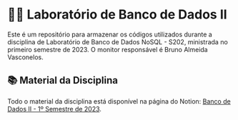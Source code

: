 # 👨‍🔬 Laboratório de Banco de Dados II

Este é um repositório para armazenar os códigos utilizados durante a disciplina de Laboratório de Banco de Dados NoSQL - S202, ministrada no primeiro semestre de 2023. O monitor responsável é Bruno Almeida Vasconelos.

## 📚 Material da Disciplina
Todo o material da disciplina está disponível na página do Notion: [Banco de Dados II - 1º Semestre de 2023](https://www.notion.so/Banco-de-Dados-II-1-Semestre-de-2023-580c835e83554a9b9300558b4b4b87b3).
